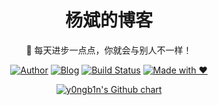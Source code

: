 <h1 align="center">杨斌的博客</h1>

<div align="center">

:bicyclist: 每天进步一点点，你就会与别人不一样！

[![Author](https://flat.badgen.net/badge/author/y0ngb1n)](https://github.com/y0ngb1n)
[![Blog](https://flat.badgen.net/badge/blog/杨斌的博客/orange)](https://y0ngb1n.github.io)
[![Build Status](https://flat.badgen.net/travis/y0ngb1n/y0ngb1n.github.io/source)](https://travis-ci.org/y0ngb1n/y0ngb1n.github.io)
[![Made with ❤](https://flat.badgen.net/badge/made%20with/%e2%9d%a4/ff69b4)](https://y0ngb1n.github.io)

</div>

<p align="center">
  <a href="https://github.com/y0ngb1n">
    <img src="https://ghchart.rshah.org/4183c4/y0ngb1n" alt="y0ngb1n's Github chart" />
  </a>
</p>
